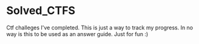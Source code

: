 # Solved_CTFS
Ctf challeges I've completed.
This is just a way to track my progress.
In no way is this to be used as an answer guide.
Just for fun :)
